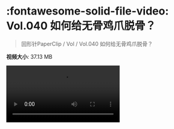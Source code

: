 # :fontawesome-solid-file-video: Vol.040 如何给无骨鸡爪脱骨？

> 回形针PaperClip / Vol / Vol.040 如何给无骨鸡爪脱骨？

**视频大小**: 37.13 MB

<div class="video"><video src="https://file.hsyhx.top/archive/PaperClip/Vol/040.mp4" controls preload>🤔 您的浏览器不支持 video 标签</video></div>
